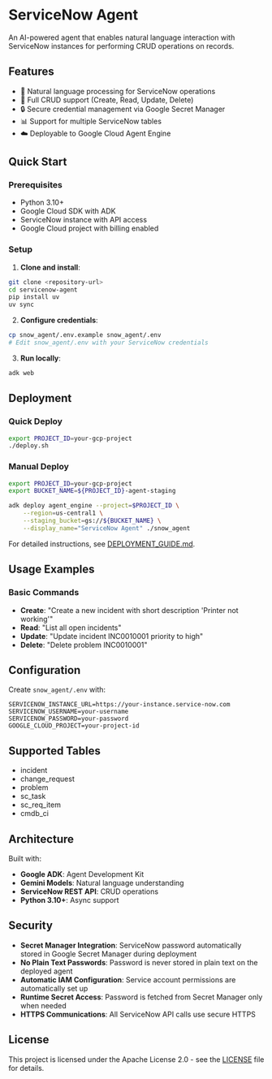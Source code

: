 # ServiceNow Agent

An AI-powered agent that enables natural language interaction with ServiceNow instances for performing CRUD operations on records.

## Features

- 🤖 Natural language processing for ServiceNow operations
- 📝 Full CRUD support (Create, Read, Update, Delete)
- 🔒 Secure credential management via Google Secret Manager
- 📊 Support for multiple ServiceNow tables
- ☁️ Deployable to Google Cloud Agent Engine

## Quick Start

### Prerequisites

- Python 3.10+
- Google Cloud SDK with ADK
- ServiceNow instance with API access
- Google Cloud project with billing enabled

### Setup

1. **Clone and install**:
```bash
git clone <repository-url>
cd servicenow-agent
pip install uv
uv sync
```

2. **Configure credentials**:
```bash
cp snow_agent/.env.example snow_agent/.env
# Edit snow_agent/.env with your ServiceNow credentials
```

3. **Run locally**:
```bash
adk web
```

## Deployment

### Quick Deploy

```bash
export PROJECT_ID=your-gcp-project
./deploy.sh
```

### Manual Deploy

```bash
export PROJECT_ID=your-gcp-project
export BUCKET_NAME=${PROJECT_ID}-agent-staging

adk deploy agent_engine --project=$PROJECT_ID \
    --region=us-central1 \
    --staging_bucket=gs://${BUCKET_NAME} \
    --display_name="ServiceNow Agent" ./snow_agent
```

For detailed instructions, see [DEPLOYMENT_GUIDE.md](DEPLOYMENT_GUIDE.md).

## Usage Examples

### Basic Commands
- **Create**: "Create a new incident with short description 'Printer not working'"
- **Read**: "List all open incidents"
- **Update**: "Update incident INC0010001 priority to high"
- **Delete**: "Delete problem INC0010001"

## Configuration

Create `snow_agent/.env` with:
```
SERVICENOW_INSTANCE_URL=https://your-instance.service-now.com
SERVICENOW_USERNAME=your-username
SERVICENOW_PASSWORD=your-password
GOOGLE_CLOUD_PROJECT=your-project-id
```

## Supported Tables

- incident
- change_request
- problem
- sc_task
- sc_req_item
- cmdb_ci

## Architecture

Built with:
- **Google ADK**: Agent Development Kit
- **Gemini Models**: Natural language understanding
- **ServiceNow REST API**: CRUD operations
- **Python 3.10+**: Async support

## Security

- **Secret Manager Integration**: ServiceNow password automatically stored in Google Secret Manager during deployment
- **No Plain Text Passwords**: Password is never stored in plain text on the deployed agent
- **Automatic IAM Configuration**: Service account permissions are automatically set up
- **Runtime Secret Access**: Password is fetched from Secret Manager only when needed
- **HTTPS Communications**: All ServiceNow API calls use secure HTTPS

## License

This project is licensed under the Apache License 2.0 - see the [LICENSE](LICENSE) file for details.
